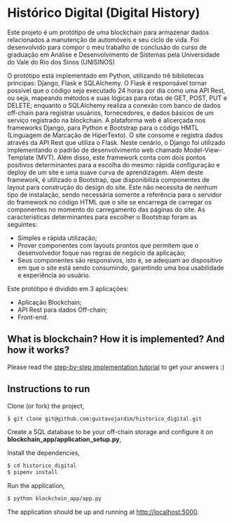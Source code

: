# Histórico Digital (Digital History)

Este projeto é um protótipo de uma blockchain para armazenar dados relacionados a manutenção de automóveis e seu ciclo de vida. Foi desenvolvido para compor o meu trabalho de conclusão do curso de graduação em Análise e Desenvolvimento de Sistemas pela Universidade do Vale do Rio dos Sinos (UNISINOS)

O protótipo está implementado em Python, utilizando trê bibliotecas principas: Django, Flask e SQLAlchemy. O Flask é responsável tornar possível que o código seja executado 24 horas por dia como uma API Rest, ou seja, mapeando métodos e suas lógicas para rotas de GET, POST, PUT e DELETE; enquanto o SQLAlchemy realiza a conexão com banco de dados off-chain para registrar usuários, fornecedores, e dados básicos de um serviço registrado na blockchain. A plataforma web é alicerçada nos frameworks Django, para Python e Bootstrap para o código HMTL (Linguagem de Marcação de HiperTexto). O site consome e registra dados através da API Rest que utiliza o Flask. Neste cenário, o Django foi utilizado implementando o padrão de desenvolvimento web chamado Model-View-Template (MVT). Além disso, este framework conta com dois pontos positivos determinantes para a escolha do mesmo: rápida configuração e deploy de um site e uma suave curva de aprendizagem. Além deste framework, é utilizado o Bootstrap, que disponibiliza componentes de layout para construção do design do site. Este não necessita de nenhum tipo de instalação, sendo necessária somente a referência para o servidor do framework no código HTML que o site se encarrega de carregar os componentes no momento do carregamento das páginas do site. As características determinantes para escolher o Bootstrap foram as seguintes: 
* Simples e rápida utilização;
* Prover componentes com layouts prontos que permitem que o desenvolvedor foque nas regras de negócio da aplicação;
* Seus componentes são responsivos, isto é, se adequam ao dispositivo em que o site está sendo consumindo, garantindo uma boa usabilidade e experiência ao usuário.
  
Este protótipo é dividido em 3 aplicações:
* Aplicação Blockchain;
* API Rest para dados Off-chain;
* Front-end.

## What is blockchain? How it is implemented? And how it works?

Please read the [step-by-step implementation tutorial](https://www.ibm.com/developerworks/cloud/library/cl-develop-blockchain-app-in-python/index.html) to get your answers :)

## Instructions to run

Clone (or fork) the project,

```sh
$ git clone git@github.com:gustavojardim/historico_digital.git
```

Create a SQL database to be your off-chain storage and configure it on **blockchain_app/application_setup.py**,

Install the dependencies,

```sh
$ cd historico_digital
$ pipenv install
```

Run the application,

```sh
$ python blockchain_app/app.py
```

The application should be up and running at [http://localhost:5000](http://localhost:5000).
